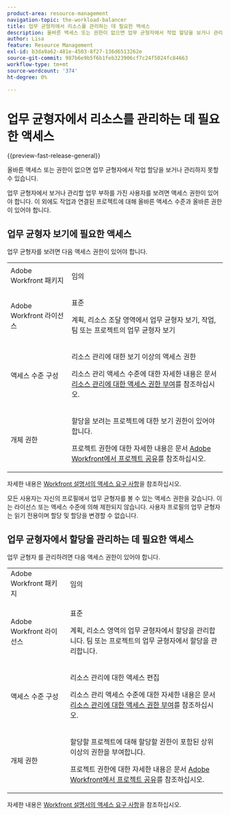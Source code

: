 ```yaml
---
product-area: resource-management
navigation-topic: the-workload-balancer
title: 업무 균형자에서 리소스를 관리하는 데 필요한 액세스
description: 올바른 액세스 또는 권한이 없으면 업무 균형자에서 작업 할당을 보거나 관리하지 못할 수 있습니다.
author: Lisa
feature: Resource Management
exl-id: b3da9a62-481e-4503-8f27-136d6513262e
source-git-commit: 987b6e9b5f6b1feb323906cf7c24f5024fc84663
workflow-type: tm+mt
source-wordcount: '374'
ht-degree: 0%

---
```


# 업무 균형자에서 리소스를 관리하는 데 필요한 액세스

{{preview-fast-release-general}}

올바른 액세스 또는 권한이 없으면 업무 균형자에서 작업 할당을 보거나 관리하지 못할 수 있습니다.

업무 균형자에서 보거나 관리할 업무 부하를 가진 사용자를 보려면 액세스 권한이 있어야 합니다. 이 외에도 작업과 연결된 프로젝트에 대해 올바른 액세스 수준과 올바른 권한이 있어야 합니다.

<!--## Adobe Workfront package needed to use the Workload Balancer for different areas

The following table illustrates the connection between the Workfront plan your company has and where in the system you can use the Workload Balancer:

<table style="table-layout:auto"> 
 <col> 
 <col> 
 <tbody> 
  <tr> 
   <td><p><b>Workfront Plan (Current)</b></p></td> 
   <td> <p><b>Areas where you can access the Workload Balancer</b></p> </td> 
  </tr> 
  <tr> 
   <td>Team or higher </td> 
   <td>Workload Balancer for a team or a project</td> 
  </tr> 
  <tr> 
   <td>Pro or higher</td> 
   <td>Workload Balancer for multiple projects, at the system level</td> 
  </tr> 
  <tr> 
   <td><p><b>Workfront Plan (New)</b></p></td> 
   <td> <p><b>Areas where you can access the Workload Balancer</b></p> </td> 
  </tr>
  <tr> 
   <td>Any </td> 
   <td>Access the Workload Balancer anywhere in Workfront</td> 
  </tr> 
 </tbody> 
</table>

For information about the Workfront plans, see [Our Plans](https://business.adobe.com/products/workfront/pricing.html).

For information about where you can locate the Workload Balancer in Workfront, see [Locate the Workload Balancer](../../resource-mgmt/workload-balancer/locate-workload-balancer.md).-->

## 업무 균형자 보기에 필요한 액세스

업무 균형자를 보려면 다음 액세스 권한이 있어야 합니다.

<table style="table-layout:auto"> 
 <col> 
 <col> 
 <tbody>
  <tr> 
   <td>Adobe Workfront 패키지</td> 
   <td><p>임의</p></td>
  </tr>
  <tr> 
   <td>Adobe Workfront 라이선스</td> 
   <td><p>표준</p>
       <p>계획, 리소스 조달 영역에서 업무 균형자 보기, 작업, 팀 또는 프로젝트의 업무 균형자 보기</p></td>
  </tr>  
  <tr> 
   <td>액세스 수준 구성</td> 
   <td> <p>리소스 관리에 대한 보기 이상의 액세스 권한</p> <p>리소스 관리 액세스 수준에 대한 자세한 내용은 문서 <a href="../../administration-and-setup/add-users/configure-and-grant-access/grant-access-resource-management.md">리소스 관리에 대한 액세스 권한 부여</a>를 참조하십시오.</p></td> 
  </tr> 
  <tr> 
   <td>개체 권한</td> 
   <td> <p>할당을 보려는 프로젝트에 대한 보기 권한이 있어야 합니다. </p> <p>프로젝트 권한에 대한 자세한 내용은 문서 <a href="../../workfront-basics/grant-and-request-access-to-objects/share-a-project.md">Adobe Workfront에서 프로젝트 공유</a>를 참조하십시오.</p></td> 
  </tr> 
 </tbody> 
</table>

자세한 내용은 [Workfront 설명서의 액세스 요구 사항](/help/quicksilver/administration-and-setup/add-users/access-levels-and-object-permissions/access-level-requirements-in-documentation.md)을 참조하십시오.

<span class="preview">모든 사용자는 자신의 프로필에서 업무 균형자를 볼 수 있는 액세스 권한을 갖습니다. 이는 라이선스 또는 액세스 수준에 의해 제한되지 않습니다. 사용자 프로필의 업무 균형자 는 읽기 전용이며 할당 및 할당을 변경할 수 없습니다.</span>

## 업무 균형자에서 할당을 관리하는 데 필요한 액세스

업무 균형자 를 관리하려면 다음 액세스 권한이 있어야 합니다.

<table style="table-layout:auto"> 
 <col> 
 <col> 
 <tbody>
  <tr> 
   <td>Adobe Workfront 패키지</td> 
   <td><p>임의</p></td>
  </tr>
  <tr> 
  <tr> 
   <td>Adobe Workfront 라이선스</td> 
   <td><p>표준</p>
       <p>계획, 리소스 영역의 업무 균형자에서 할당을 관리합니다. 팀 또는 프로젝트의 업무 균형자에서 할당을 관리합니다.</p></td>
  </tr> 
  <tr> 
   <td>액세스 수준 구성</td>
   <td> <p>리소스 관리에 대한 액세스 편집</p>
     <p>리소스 관리 액세스 수준에 대한 자세한 내용은 문서 <a href="../../administration-and-setup/add-users/configure-and-grant-access/grant-access-resource-management.md" >리소스 관리에 대한 액세스 권한 부여</a>를 참조하십시오.</p> </td> 
  </tr> 
  <tr> 
   <td>개체 권한</td> 
   <td> <p> 할당할 프로젝트에 대해 할당할 권한이 포함된 상위 이상의 권한을 부여합니다. </p> <p>프로젝트 권한에 대한 자세한 내용은 문서 <a href="../../workfront-basics/grant-and-request-access-to-objects/share-a-project.md">Adobe Workfront에서 프로젝트 공유</a>를 참조하십시오.</p></td>
  </tr> 
 </tbody>
</table>

자세한 내용은 [Workfront 설명서의 액세스 요구 사항](/help/quicksilver/administration-and-setup/add-users/access-levels-and-object-permissions/access-level-requirements-in-documentation.md)을 참조하십시오.

<!--these notes were inside the table: for the Edit access to Res Management
<p data-mc-conditions="QuicksilverOrClassic.Draft mode">View or higher access to Financial Data, if you want to view information by cost (NOTE: this is not possible yet!)</p>    
     <p data-mc-conditions="QuicksilverOrClassic.Draft mode">For information about the Financial Data access level, see the article<a href="../../administration-and-setup/add-users/configure-and-grant-access/grant-access-financial.md" class="MCXref xref">Grant access to financial data</a>. (NOTE: this is not possible yet!)</p>
    -->
